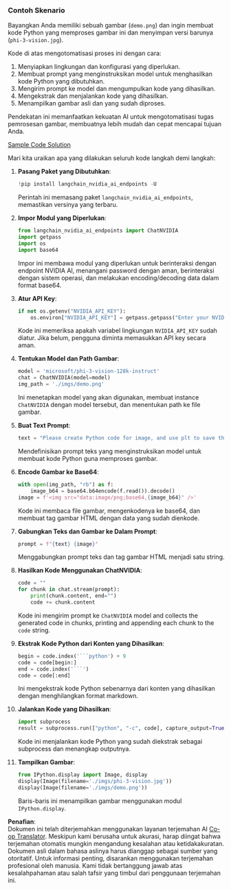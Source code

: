<!--
CO_OP_TRANSLATOR_METADATA:
{
  "original_hash": "a8de701a2f1eb12b1f82432288d709cf",
  "translation_date": "2025-05-09T19:57:21+00:00",
  "source_file": "md/02.Application/04.Vision/Phi3/E2E_Nvidia_NIM_Vision.md",
  "language_code": "id"
}
-->
### Contoh Skenario

Bayangkan Anda memiliki sebuah gambar (`demo.png`) dan ingin membuat kode Python yang memproses gambar ini dan menyimpan versi barunya (`phi-3-vision.jpg`).

Kode di atas mengotomatisasi proses ini dengan cara:

1. Menyiapkan lingkungan dan konfigurasi yang diperlukan.
2. Membuat prompt yang menginstruksikan model untuk menghasilkan kode Python yang dibutuhkan.
3. Mengirim prompt ke model dan mengumpulkan kode yang dihasilkan.
4. Mengekstrak dan menjalankan kode yang dihasilkan.
5. Menampilkan gambar asli dan yang sudah diproses.

Pendekatan ini memanfaatkan kekuatan AI untuk mengotomatisasi tugas pemrosesan gambar, membuatnya lebih mudah dan cepat mencapai tujuan Anda.

[Sample Code Solution](../../../../../../code/06.E2E/E2E_Nvidia_NIM_Phi3_Vision.ipynb)

Mari kita uraikan apa yang dilakukan seluruh kode langkah demi langkah:

1. **Pasang Paket yang Dibutuhkan**:
    ```python
    !pip install langchain_nvidia_ai_endpoints -U
    ```  
    Perintah ini memasang paket `langchain_nvidia_ai_endpoints`, memastikan versinya yang terbaru.

2. **Impor Modul yang Diperlukan**:
    ```python
    from langchain_nvidia_ai_endpoints import ChatNVIDIA
    import getpass
    import os
    import base64
    ```  
    Impor ini membawa modul yang diperlukan untuk berinteraksi dengan endpoint NVIDIA AI, menangani password dengan aman, berinteraksi dengan sistem operasi, dan melakukan encoding/decoding data dalam format base64.

3. **Atur API Key**:
    ```python
    if not os.getenv("NVIDIA_API_KEY"):
        os.environ["NVIDIA_API_KEY"] = getpass.getpass("Enter your NVIDIA API key: ")
    ```  
    Kode ini memeriksa apakah variabel lingkungan `NVIDIA_API_KEY` sudah diatur. Jika belum, pengguna diminta memasukkan API key secara aman.

4. **Tentukan Model dan Path Gambar**:
    ```python
    model = 'microsoft/phi-3-vision-128k-instruct'
    chat = ChatNVIDIA(model=model)
    img_path = './imgs/demo.png'
    ```  
    Ini menetapkan model yang akan digunakan, membuat instance `ChatNVIDIA` dengan model tersebut, dan menentukan path ke file gambar.

5. **Buat Text Prompt**:
    ```python
    text = "Please create Python code for image, and use plt to save the new picture under imgs/ and name it phi-3-vision.jpg."
    ```  
    Mendefinisikan prompt teks yang menginstruksikan model untuk membuat kode Python guna memproses gambar.

6. **Encode Gambar ke Base64**:
    ```python
    with open(img_path, "rb") as f:
        image_b64 = base64.b64encode(f.read()).decode()
    image = f'<img src="data:image/png;base64,{image_b64}" />'
    ```  
    Kode ini membaca file gambar, mengenkodenya ke base64, dan membuat tag gambar HTML dengan data yang sudah dienkode.

7. **Gabungkan Teks dan Gambar ke Dalam Prompt**:
    ```python
    prompt = f"{text} {image}"
    ```  
    Menggabungkan prompt teks dan tag gambar HTML menjadi satu string.

8. **Hasilkan Kode Menggunakan ChatNVIDIA**:
    ```python
    code = ""
    for chunk in chat.stream(prompt):
        print(chunk.content, end="")
        code += chunk.content
    ```  
    Kode ini mengirim prompt ke `ChatNVIDIA` model and collects the generated code in chunks, printing and appending each chunk to the `code` string.

9. **Ekstrak Kode Python dari Konten yang Dihasilkan**:
    ```python
    begin = code.index('```python') + 9  
    code = code[begin:]  
    end = code.index('```')
    code = code[:end]
    ```  
    Ini mengekstrak kode Python sebenarnya dari konten yang dihasilkan dengan menghilangkan format markdown.

10. **Jalankan Kode yang Dihasilkan**:
    ```python
    import subprocess
    result = subprocess.run(["python", "-c", code], capture_output=True)
    ```  
    Kode ini menjalankan kode Python yang sudah diekstrak sebagai subprocess dan menangkap outputnya.

11. **Tampilkan Gambar**:
    ```python
    from IPython.display import Image, display
    display(Image(filename='./imgs/phi-3-vision.jpg'))
    display(Image(filename='./imgs/demo.png'))
    ```  
    Baris-baris ini menampilkan gambar menggunakan modul `IPython.display`.

**Penafian**:  
Dokumen ini telah diterjemahkan menggunakan layanan terjemahan AI [Co-op Translator](https://github.com/Azure/co-op-translator). Meskipun kami berusaha untuk akurasi, harap diingat bahwa terjemahan otomatis mungkin mengandung kesalahan atau ketidakakuratan. Dokumen asli dalam bahasa aslinya harus dianggap sebagai sumber yang otoritatif. Untuk informasi penting, disarankan menggunakan terjemahan profesional oleh manusia. Kami tidak bertanggung jawab atas kesalahpahaman atau salah tafsir yang timbul dari penggunaan terjemahan ini.